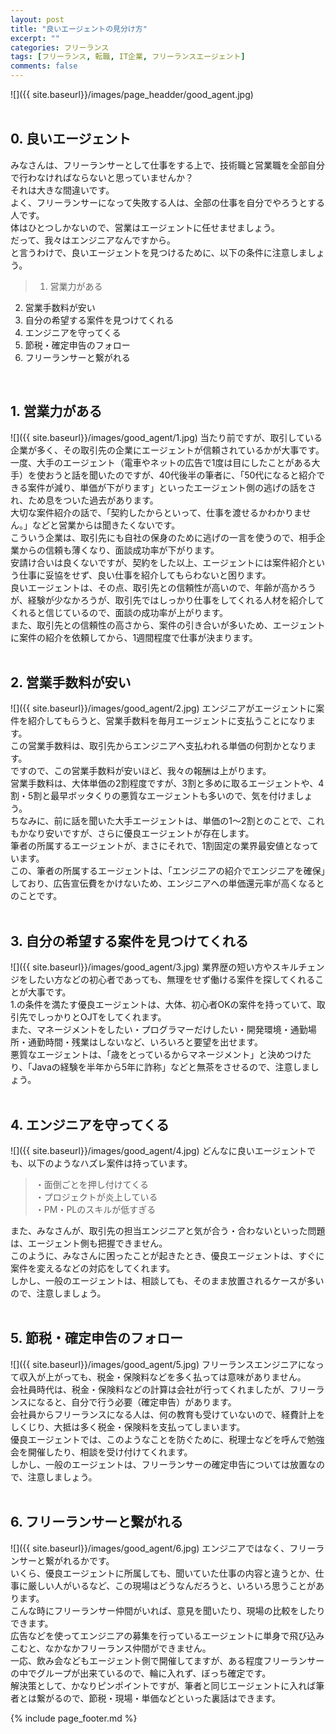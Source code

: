 ```yaml
---
layout: post
title: "良いエージェントの見分け方"
excerpt: ""
categories: フリーランス
tags: [フリーランス, 転職, IT企業, フリーランスエージェント]
comments: false
---
```

![]({{ site.baseurl}}/images/page_headder/good_agent.jpg)<br><br>
## 0. 良いエージェント
みなさんは、フリーランサーとして仕事をする上で、技術職と営業職を全部自分で行わなければならないと思っていませんか？  
それは大きな間違いです。  
よく、フリーランサーになって失敗する人は、全部の仕事を自分でやろうとする人です。  
体はひとつしかないので、営業はエージェントに任せませましょう。  
だって、我々はエンジニアなんですから。  
と言うわけで、良いエージェントを見つけるために、以下の条件に注意しましょう。  

>1. 営業力がある  
2. 営業手数料が安い  
3. 自分の希望する案件を見つけてくれる  
4. エンジニアを守ってくる  
5. 節税・確定申告のフォロー  
6. フリーランサーと繋がれる  

<br>

## 1. 営業力がある
![]({{ site.baseurl}}/images/good_agent/1.jpg)
当たり前ですが、取引している企業が多く、その取引先の企業にエージェントが信頼されているかが大事です。  
一度、大手のエージェント（電車やネットの広告で1度は目にしたことがある大手）を使おうと話を聞いたのですが、40代後半の筆者に、「50代になると紹介できる案件が減り、単価が下がります」といったエージェント側の逃げの話をされ、ため息をついた過去があります。  
大切な案件紹介の話で、「契約したからといって、仕事を渡せるかわかりません。」などと営業からは聞きたくないです。  
こういう企業は、取引先にも自社の保身のために逃げの一言を使うので、相手企業からの信頼も薄くなり、面談成功率が下がります。  
安請け合いは良くないですが、契約をした以上、エージェントには案件紹介という仕事に妥協をせず、良い仕事を紹介してもらわないと困ります。  
良いエージェントは、その点、取引先との信頼性が高いので、年齢が高かろうが、経験が少なかろうが、取引先ではしっかり仕事をしてくれる人材を紹介してくれると信じているので、面談の成功率が上がります。  
また、取引先との信頼性の高さから、案件の引き合いが多いため、エージェントに案件の紹介を依頼してから、1週間程度で仕事が決まります。  
<br>

## 2. 営業手数料が安い
![]({{ site.baseurl}}/images/good_agent/2.jpg)
エンジニアがエージェントに案件を紹介してもらうと、営業手数料を毎月エージェントに支払うことになります。  
この営業手数料は、取引先からエンジニアへ支払われる単価の何割かとなります。  
ですので、この営業手数料が安いほど、我々の報酬は上がります。  
営業手数料は、大体単価の2割程度ですが、3割と多めに取るエージェントや、4割・5割と最早ボッタくりの悪質なエージェントも多いので、気を付けましょう。  
ちなみに、前に話を聞いた大手エージェントは、単価の1～2割とのことで、これもかなり安いですが、さらに優良エージェントが存在します。  
筆者の所属するエージェントが、まさにそれで、1割固定の業界最安値となっています。  
この、筆者の所属するエージェントは、「エンジニアの紹介でエンジニアを確保」しており、広告宣伝費をかけないため、エンジニアへの単価還元率が高くなるとのことです。  
<br>

## 3. 自分の希望する案件を見つけてくれる
![]({{ site.baseurl}}/images/good_agent/3.jpg)
業界歴の短い方やスキルチェンジをしたい方などの初心者であっても、無理をせず働ける案件を探してくれることが大事です。  
1.の条件を満たす優良エージェントは、大体、初心者OKの案件を持っていて、取引先でしっかりとOJTをしてくれます。  
また、マネージメントをしたい・プログラマーだけしたい・開発環境・通勤場所・通勤時間・残業はしないなど、いろいろと要望を出せます。  
悪質なエージェントは、「歳をとっているからマネージメント」と決めつけたり、「Javaの経験を半年から5年に詐称」などと無茶をさせるので、注意しましょう。  
<br>

## 4. エンジニアを守ってくる
![]({{ site.baseurl}}/images/good_agent/4.jpg)
どんなに良いエージェントでも、以下のようなハズレ案件は持っています。  
>・面倒ごとを押し付けてくる  
・プロジェクトが炎上している  
・PM・PLのスキルが低すぎる 
 
また、みなさんが、取引先の担当エンジニアと気が合う・合わないといった問題は、エージェント側も把握できません。  
このように、みなさんに困ったことが起きたとき、優良エージェントは、すぐに案件を変えるなどの対応をしてくれます。  
しかし、一般のエージェントは、相談しても、そのまま放置されるケースが多いので、注意しましょう。  
<br>

## 5. 節税・確定申告のフォロー
![]({{ site.baseurl}}/images/good_agent/5.jpg)
フリーランスエンジニアになって収入が上がっても、税金・保険料などを多く払っては意味がありません。  
会社員時代は、税金・保険料などの計算は会社が行ってくれましたが、フリーランスになると、自分で行う必要（確定申告）があります。  
会社員からフリーランスになる人は、何の教育も受けていないので、経費計上をしくじり、大抵は多く税金・保険料を支払ってしまいます。  
優良エージェントでは、このようなことを防ぐために、税理士などを呼んで勉強会を開催したり、相談を受け付けてくれます。  
しかし、一般のエージェントは、フリーランサーの確定申告については放置なので、注意しましょう。  
<br>

## 6. フリーランサーと繋がれる
![]({{ site.baseurl}}/images/good_agent/6.jpg)
エンジニアではなく、フリーランサーと繋がれるかです。  
いくら、優良エージェントに所属しても、聞いていた仕事の内容と違うとか、仕事に厳しい人がいるなど、この現場はどうなんだろうと、いろいろ思うことがあります。  
こんな時にフリーランサー仲間がいれば、意見を聞いたり、現場の比較をしたりできます。  
広告などを使ってエンジニアの募集を行っているエージェントに単身で飛び込みこむと、なかなかフリーランス仲間ができません。  
一応、飲み会などもエージェント側で開催してますが、ある程度フリーランサーの中でグループが出来ているので、輪に入れず、ぼっち確定です。  
解決策として、かなりピンポイントですが、筆者と同じエージェントに入れば筆者とは繋がるので、節税・現場・単価などといった裏話はできます。  

{% include page_footer.md %}
